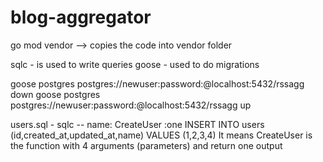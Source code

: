 # blog-aggregator

go mod vendor --> copies the code into vendor folder

sqlc - is used to write queries
goose - used to do migrations

goose postgres postgres://newuser:password:@localhost:5432/rssagg down
goose postgres postgres://newuser:password:@localhost:5432/rssagg up

users.sql - sqlc
-- name: CreateUser :one
INSERT INTO users (id,created_at,updated_at,name)
VALUES ($1,$2,$3,$4)
It means CreateUser is the function with 4 arguments (parameters) and return one output